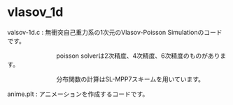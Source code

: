 # vlasov_1d
valsov-1d.c : 無衝突自己重力系の1次元のVlasov-Poisson Simulationのコードです。

　　　　　　　　poisson solverは2次精度、4次精度、6次精度のものがあります。

　　　　　　　　分布関数の計算はSL-MPP7スキームを用いています。


anime.plt : アニメーションを作成するコードです。

